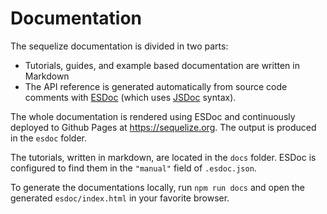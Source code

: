 # Documentation

The sequelize documentation is divided in two parts:

- Tutorials, guides, and example based documentation are written in Markdown
- The API reference is generated automatically from source code comments with [ESDoc](http://esdoc.org) (which uses [JSDoc](http://usejsdoc.org) syntax).

The whole documentation is rendered using ESDoc and continuously deployed to Github Pages at https://sequelize.org. The output is produced in the `esdoc` folder.

The tutorials, written in markdown, are located in the `docs` folder. ESDoc is configured to find them in the `"manual"` field of `.esdoc.json`.

To generate the documentations locally, run `npm run docs` and open the generated `esdoc/index.html` in your favorite browser.
